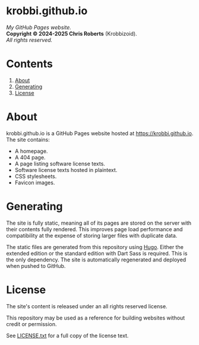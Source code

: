 # krobbi.github.io
_My GitHub Pages website._  
__Copyright &copy; 2024-2025 Chris Roberts__ (Krobbizoid).  
_All rights reserved._

# Contents
1. [About](#about)
2. [Generating](#generating)
3. [License](#license)

# About
krobbi.github.io is a GitHub Pages website hosted at https://krobbi.github.io.
The site contains:
* A homepage.
* A 404 page.
* A page listing software license texts.
* Software license texts hosted in plaintext.
* CSS stylesheets.
* Favicon images.

# Generating
The site is fully static, meaning all of its pages are stored on the server
with their contents fully rendered. This improves page load performance and
compatibility at the expense of storing larger files with duplicate data.

The static files are generated from this repository using
[Hugo](https://gohugo.io). Either the extended edition or the standard edition
with Dart Sass is required. This is the only dependency. The site is
automatically regenerated and deployed when pushed to GitHub.

# License
The site's content is released under an all rights reserved license.

This repository may be used as a reference for building websites without credit
or permission.

See [LICENSE.txt](./LICENSE.txt) for a full copy of the license text.
